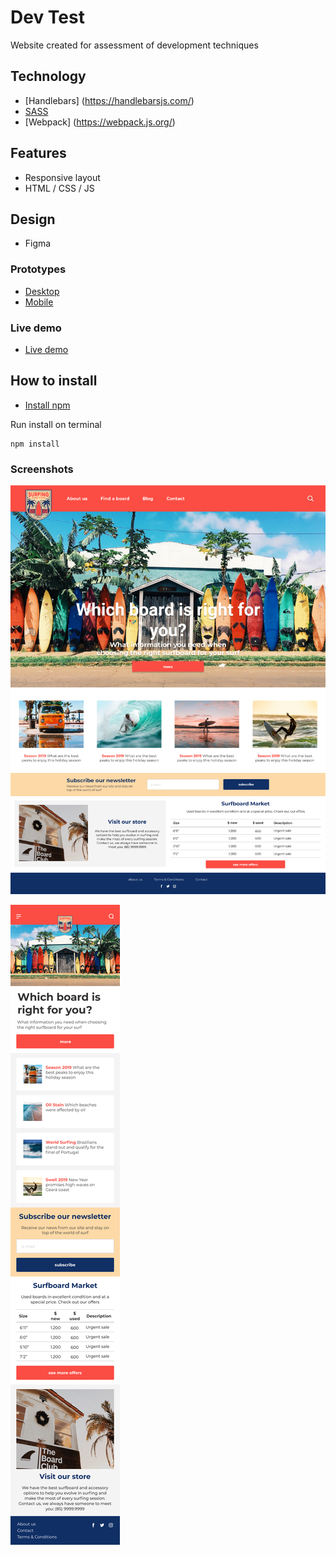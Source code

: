 # Dev Test
Website created for assessment of development techniques

## Technology
- [Handlebars] (https://handlebarsjs.com/)
- [SASS](https://sass-lang.com/)
- [Webpack] (https://webpack.js.org/)

## Features
* Responsive layout
* HTML / CSS / JS

## Design
* Figma

### Prototypes
- <a href="https://www.figma.com/file/vH40PCWbpgmLxCuwNmjkQO/Layout?node-id=0%3A1">Desktop</a>
- <a href="https://www.figma.com/file/vH40PCWbpgmLxCuwNmjkQO/Layout?node-id=19%3A19">Mobile</a>

### Live demo
- <a href="https://joaresmiranda.github.io/2019-surfshop-poc/front-end/">Live demo</a>

## How to install
- [Install npm](https://www.npmjs.com/get-npm)

Run install on terminal
```terminal
npm install
```

### Screenshots
![Screenshot Desktop](./design/layout-desktop.png)

![Screenshot Mobile](./design/layout-mobile.png)
